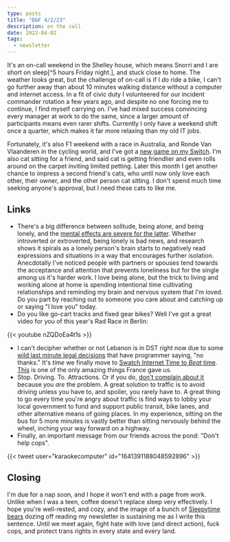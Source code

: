 ```yaml
---
type: posts
title: "D&F 4/2/23"
description: on the call
date: 2022-04-02
tags:
  - newsletter
---
```


It's an on-call weekend in the Shelley house, which means Snorri and I are short on sleep[^5 hours Friday night.], and stuck close to home. The weather looks great, but the challenge of on-call is if I *do* ride a bike, I can't go further away than about 10 minutes walking distance without a computer and internet access. In a fit of civic duty I volunteered for our incident commander rotation a few years ago, and despite no one forcing me to continue, I find myself carrying on. I've had mixed success convincing every manager at work to do the same, since a larger amount of participants means even rarer shifts. Currently I only have a weekend shift once a quarter, which makes it far more relaxing than my old IT jobs.

Fortunately, it's also F1 weekend with a race in Australia, and Ronde Van Vlaanderen in the cycling world, and I've got a [new game on my Switch](https://www.dredge.game). I'm also cat sitting for a friend, and said cat is getting friendlier and even rolls around on the carpet inviting limited petting. Later this month I get another chance to impress a second friend's cats, who until now only love each other, their owner, and the other person cat sitting. I don't spend much time seeking anyone's approval, but I need these cats to like me.

## Links

- There's a big difference between solitude, being alone, and being lonely, and the [mental effects are severe for the latter](https://www.quantamagazine.org/how-loneliness-reshapes-the-brain-20230228/). Whether introverted or extroverted, being lonely is bad news, and research shows it spirals as a lonely person's brain starts to negatively read expressions and situations in a way that encourages further isolation. Anecdotally I've noticed people with partners or spouses tend towards the acceptance and attention that prevents loneliness but for the single among us it's harder work. I love being alone, but the trick to living and working alone at home is spending intentional time cultivating relationships and reminding my brain and nervous system that I'm loved. Do you part by reaching out to someone you care about and catching up or saying "I love you" today.
- Do you like go-cart tracks and fixed gear bikes? Well I've got a great video for you of this year's Rad Race in Berlin:

{{< youtube nZQDoEa4t1s >}}

- I can't decipher whether or not Lebanon is in DST right now due to some [wild last minute legal decisions](https://www.theregister.com/AMP/2023/03/28/lebanon_dst_delay_chaos/) that have programmer saying, "no thanks." It's *time* we finally move to [Swatch Internet Time to *Beat* time](https://en.wikipedia.org/wiki/Swatch_Internet_Time). [This](https://en.wikipedia.org/wiki/Decimal_time) is one of the only amazing things France gave us.
- Stop. Driving. To. Attractions. Or if you do, [don't complain about it](https://defector.com/people-who-caused-traffic-nightmare-at-pretty-tree-festival-complain-of-traffic-nightmare-at-pretty-tree-festival) because you *are* the problem. A great solution to traffic is to avoid driving unless you have to, and spoiler, you rarely have to. A great thing to go every time you're angry about traffic is find ways to lobby your local government to fund and support public transit, bike lanes, and other alternative means of going places. In my experience, sitting on the bus for 5 more minutes is vastly better than sitting nervously behind the wheel, inching your way forward on a highway.
- Finally, an important message from our friends across the pond: "Don't help cops".

{{< tweet user="karaokecomputer" id="1641391188048592896" >}}

## Closing

I'm due for a nap soon, and I hope it won't end with a page from work. Unlike when I was a teen, coffee doesn't replace sleep very effectively. I hope you're well-rested, and cozy, and the image of a bunch of [Sleepytime bears](https://cloudinary.images-iherb.com/image/upload/f_auto,q_auto:eco/images/ces/ces53849/l/20.jpg) dozing off reading my newsletter is sustaining me as I write this sentence. Until we meet again, fight hate with love (and direct action), fuck cops, and protect trans rights in every state and every land.
